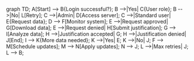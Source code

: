 graph TD;
    A[Start] --> B{Login successful?};
    B -->|Yes| C{User role};
    B -->|No| L[Retry];
    C -->|Admin| D[Access server];
    C -->|Standard user| E{Request data};
    D --> F[Monitor system];
    E -->|Request approved| G[Download data];
    E -->|Request denied| H[Submit justification];
    G --> I[Analyze data];
    H -->|Justification accepted| G;
    H -->|Justification denied| J[End];
    I --> K{More data needed};
    K -->|Yes| E;
    K -->|No| J;
    F --> M[Schedule updates];
    M --> N[Apply updates];
    N --> J;
    L -->|Max retries| J;
    L --> B;
